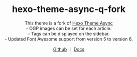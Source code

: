 <h1 align="center">hexo-theme-async-q-fork</h1>

<div align="center">
This theme is a fork of  <a href= "https://github.com/MaLuns/hexo-theme-async" target="_blank" > Hexo Theme Async </a> <br>
- OGP images can be set for each article.<br>
- Tags can be displayed on the sidebar.<br>
- Updated Font Awesome support from version 5 to version 6.

[Github](https://github.com/MaLuns/hexo-theme-async) ｜ [Docs](https://hexo-theme-async.imalun.com/)

</div>
